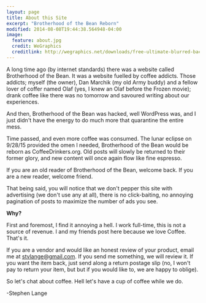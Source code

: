 ```yaml
---
layout: page
title: About this Site
excerpt: "Brotherhood of the Bean Reborn"
modified: 2014-08-08T19:44:38.564948-04:00
image:
  feature: about.jpg
  credit: WeGraphics
  creditlink: http://wegraphics.net/downloads/free-ultimate-blurred-background-pack/
---
```

A long time ago (by internet standards) there was a website called Brotherhood of the Bean.  It was a website fuelled by coffee addicts.  Those addicts; myself (the owner), Dan Marchik (my old Army buddy) and a fellow lover of coffer named Olaf (yes, I knew an Olaf before the Frozen movie); drank coffee like there was no tomorrow and savoured writing about our experiences. 

And then, Brotherhood of the Bean was hacked, well WordPress was, and I just didn't have the energy to do much more that quarantine the entire mess.

Time passed, and even more coffee was consumed.  The lunar eclipse on 9/28/15 provided the omen I needed, Brotherhood of the Bean would be reborn as CoffeeDrinkers.org.  Old posts will slowly be returned to their former glory, and new content will once again flow like fine espresso.

If you are an old reader of Brotherhood of the Bean, welcome back.  If you are a new reader, welcome friend.  

That being said, you will notice that we don't pepper this site with advertising (we don't use any at all), there is no click-baiting, no annoying pagination of posts to maximize the number of ads you see. 

**Why?**

First and foremost, I find it annoying a hell.  I work full-time, this is not a source of revenue.  I and my friends post here because we love Coffee.  That's it.

If you are a vendor and would like an honest review of your product, email me at stvlange@gmail.com.  If you send me something, we will review it.  If you want the item back, just send along a return postage slip (no, I won't pay to return your item, but but if you would like to, we are happy to oblige).

So let's chat about coffee.  Hell let's have a cup of coffee while we do.  

-Stephen Lange
